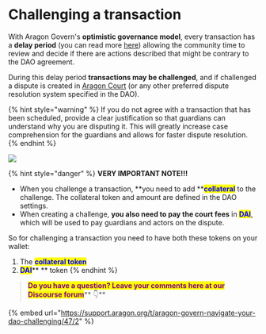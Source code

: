 # Challenging a transaction

With Aragon Govern's **optimistic governance model**, every transaction has a **delay period** (you can read more [here](../why-do-transactions-require-a-delay-period-in-order-to-be-executed.md)) allowing the community time to review and decide if there are actions described that might be contrary to the DAO agreement.

During this delay period **transactions may be challenged**, and if challenged a dispute is created in [Aragon Court](../../aragon-court/) (or any other preferred dispute resolution system specified in the DAO).

{% hint style="warning" %}
If you do not agree with a transaction that has been scheduled, provide a clear justification so that guardians can understand why you are disputing it. This will greatly increase case comprehension for the guardians and allows for faster dispute resolution.
{% endhint %}

![](https://d33v4339jhl8k0.cloudfront.net/docs/assets/5c98a4fe0428633d2cf3fcf7/images/6113ed15b55c2b04bf6dd6a2/file-hd6ZlldfSY.png)

{% hint style="danger" %}
**VERY IMPORTANT NOTE!!!**

* When you challenge a transaction, **you need to add **<mark style="color:blue;">**collateral**</mark> to the challenge. The collateral token and amount are defined in the DAO settings.
* When creating a challenge, **you also need to pay the court fees** in <mark style="color:blue;">**DAI**</mark>, which will be used to pay guardians and actors on the dispute.

So for challenging a transaction you need to have both these tokens on your wallet:

1. The <mark style="color:blue;">**collateral token**</mark>
2. <mark style="color:blue;">**DAI**</mark>** ** token
{% endhint %}

> <mark style="color:purple;">**Do you have a question? Leave your comments here at our Discourse forum**</mark>** 👇**

{% embed url="https://support.aragon.org/t/aragon-govern-navigate-your-dao-challenging/47/2" %}
